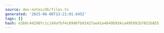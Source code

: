 ```yaml
---
source: dev-notes/db/files.ts
generated: '2025-06-08T13:21:01.645Z'
tags: []
hash: e3b0c44298fc1c149afbf4c8996fb92427ae41e4649b934ca495991b7852b855
---
```


